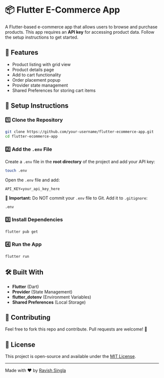 # 📦 Flutter E-Commerce App

A Flutter-based e-commerce app that allows users to browse and purchase products. This app requires an **API key** for accessing product data. Follow the setup instructions to get started.

## 🚀 Features
- Product listing with grid view
- Product details page
- Add to cart functionality
- Order placement popup
- Provider state management
- Shared Preferences for storing cart items

## 📌 Setup Instructions

### 1️⃣ **Clone the Repository**
```sh
git clone https://github.com/your-username/flutter-ecommerce-app.git
cd flutter-ecommerce-app
```

### 2️⃣ **Add the `.env` File**
Create a `.env` file in the **root directory** of the project and add your API key:

```sh
touch .env
```

Open the `.env` file and add:
```env
API_KEY=your_api_key_here
```
🚨 **Important:** Do NOT commit your `.env` file to Git. Add it to `.gitignore`:
```
.env
```

### 3️⃣ **Install Dependencies**
```sh
flutter pub get
```

### 4️⃣ **Run the App**
```sh
flutter run
```

## 🛠 Built With
- **Flutter** (Dart)
- **Provider** (State Management)
- **flutter_dotenv** (Environment Variables)
- **Shared Preferences** (Local Storage)

## 🤝 Contributing
Feel free to fork this repo and contribute. Pull requests are welcome! 🚀

## 📜 License
This project is open-source and available under the [MIT License](LICENSE).

---
Made with ❤️ by [Ravish Singla](https://github.com/ravishsingla03)
```
